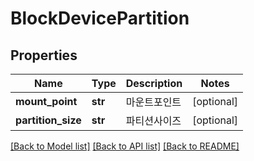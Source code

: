# BlockDevicePartition

## Properties
Name | Type | Description | Notes
------------ | ------------- | ------------- | -------------
**mount_point** | **str** | 마운트포인트 | [optional] 
**partition_size** | **str** | 파티션사이즈 | [optional] 

[[Back to Model list]](../README.md#documentation-for-models) [[Back to API list]](../README.md#documentation-for-api-endpoints) [[Back to README]](../README.md)


